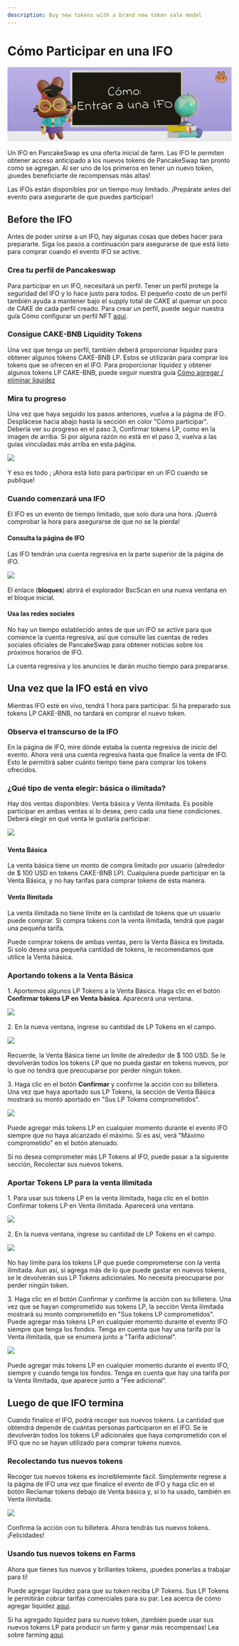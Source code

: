 ```yaml
---
description: Buy new tokens with a brand new token sale model
---
```


# Cómo Participar en una IFO

![](<../../.gitbook/assets/docs masthead (30).png>)

Un IFO en PancakeSwap es una oferta inicial de farm. Las IFO le permiten obtener acceso anticipado a los nuevos tokens de PancakeSwap tan pronto como se agregan. Al ser uno de los primeros en tener un nuevo token, ¡puedes beneficiarte de recompensas más altas!&#x20;

Las IFOs están disponibles por un tiempo muy limitado. ¡Prepárate antes del evento para asegurarte de que puedes participar!

## **Before the IFO** <a href="#before-the-ifo" id="before-the-ifo"></a>

Antes de poder unirse a un IFO, hay algunas cosas que debes hacer para prepararte. Siga los pasos a continuación para asegurarse de que está listo para comprar cuando el evento IFO se active.

### Crea tu perfil de Pancakeswap <a href="#create-your-pancakeswap-profile" id="create-your-pancakeswap-profile"></a>

Para participar en un IFO, necesitará un perfil. Tener un perfil protege la seguridad del IFO y lo hace justo para todos. El pequeño costo de un perfil también ayuda a mantener bajo el supply total de CAKE al quemar un poco de CAKE de cada perfil creado. Para crear un perfil, puede seguir nuestra guía Cómo configurar un perfil NFT [aquí](https://docs.pancakeswap.finance/v/espanol/productos/perfil-nft-en-pancakeswap/como-crear-un-perfil).

### Consigue CAKE-BNB Liquidity Tokens <a href="#get-cake-bnb-liquidity-tokens" id="get-cake-bnb-liquidity-tokens"></a>

Una vez que tenga un perfil, también deberá proporcionar liquidez para obtener algunos tokens CAKE-BNB LP. Estos se utilizarán para comprar los tokens que se ofrecen en el IFO. Para proporcionar liquidez y obtener algunos tokens LP CAKE-BNB, puede seguir nuestra guía [Cómo agregar / eliminar liquidez](https://docs.pancakeswap.finance/v/espanol/productos/pancakeswap-exchange/anadir-remover-liquidez)

### Mira tu progreso <a href="#check-on-your-progress" id="check-on-your-progress"></a>

Una vez que haya seguido los pasos anteriores, vuelva a la página de IFO. Desplácese hacia abajo hasta la sección en color "Cómo participar". Debería ver su progreso en el paso 3, Confirmar tokens LP, como en la imagen de arriba. Si por alguna razón no está en el paso 3, vuelva a las guías vinculadas más arriba en esta página.

![](https://lh5.googleusercontent.com/7Bh78UrDgqLpgsIjtAuX8UFkd8aG7-J3gsp36xGsCG0kPrkYckmy6UgTKQZfUJEkIMccixBdrhVUVmv2kJfnVGq9Vljb\_AXetLk89YzBIiSBPSGaIA-v2vRImzvNrFOnJWQWle-S)

Y eso es todo ; ¡Ahora está listo para participar en un IFO cuando se publique!&#x20;

### Cuando comenzará una IFO <a href="#knowing-when-an-ifo-will-start" id="knowing-when-an-ifo-will-start"></a>

El IFO es un evento de tiempo limitado, que solo dura una hora. ¡Querrá comprobar la hora para asegurarse de que no se la pierda! &#x20;

#### Consulta la página de IFO <a href="#check-the-ifo-page" id="check-the-ifo-page"></a>

Las IFO tendrán una cuenta regresiva en la parte superior de la página de IFO.

![](https://lh6.googleusercontent.com/gbg5QJX2n0vruK18hFXp8VlRn-klDr2MwXPFQ6olVP\_Fk\_Ri95\_yIDj6AGoawS0K81D9-ixB0yqeU91zqZD--6pvb-Jas-Pzn4-fhrlhB\_Pru\_8qKFbg6SMGjnhQQajgWyzsvSBU)

El enlace (**bloques**) abrirá el explorador BscScan en una nueva ventana en el bloque inicial.&#x20;

#### Usa las redes sociales <a href="#use-social-media" id="use-social-media"></a>

No hay un tiempo establecido antes de que un IFO se active para que comience la cuenta regresiva, así que consulte las cuentas de redes sociales oficiales de PancakeSwap para obtener noticias sobre los próximos horarios de IFO.&#x20;

La cuenta regresiva y los anuncios le darán mucho tiempo para prepararse.

## **Una vez que la IFO está en vivo** <a href="#once-the-ifo-is-live" id="once-the-ifo-is-live"></a>

Mientras IFO esté en vivo, tendrá 1 hora para participar. Si ha preparado sus tokens LP CAKE-BNB, no tardará en comprar el nuevo token.

### Observa el transcurso de la IFO <a href="#checking-the-ifo-is-live" id="checking-the-ifo-is-live"></a>

En la página de IFO, mire dónde estaba la cuenta regresiva de inicio del evento. Ahora verá una cuenta regresiva hasta que finalice la venta de IFO. Esto le permitirá saber cuánto tiempo tiene para comprar los tokens ofrecidos.

### ¿Qué tipo de venta elegir: básica o ilimitada? <a href="#which-type-of-sale-should-i-choose-basic-or-unlimited" id="which-type-of-sale-should-i-choose-basic-or-unlimited"></a>

Hay dos ventas disponibles: Venta básica y Venta ilimitada. Es posible participar en ambas ventas si lo desea, pero cada una tiene condiciones. Deberá elegir en qué venta le gustaría participar.

![](https://gblobscdn.gitbook.com/assets%2F-MHREX7DHcljbY5IkjgJ%2F-M\_sb-dek5u5Z9Kg-nNX%2F-M\_u-crtBkGBQoGvkd-m%2Fimage.png?alt=media\&token=607efb40-743e-4788-a503-83bef043095f)

#### **Venta Básica** <a href="#basic-sale" id="basic-sale"></a>

La venta básica tiene un monto de compra limitado por usuario (alrededor de $ 100 USD en tokens CAKE-BNB LP). Cualquiera puede participar en la Venta Básica, y no hay tarifas para comprar tokens de esta manera.

#### **Venta Ilimitada** <a href="#unlimited-sale" id="unlimited-sale"></a>

La venta ilimitada no tiene límite en la cantidad de tokens que un usuario puede comprar. Si compra tokens con la venta ilimitada, tendrá que pagar una pequeña tarifa.&#x20;

Puede comprar tokens de ambas ventas, pero la Venta Básica es limitada. Si solo desea una pequeña cantidad de tokens, le recomendamos que utilice la Venta básica.

### **Aportando tokens a la Venta Básica** <a href="#committing-tokens-to-the-basic-sale" id="committing-tokens-to-the-basic-sale"></a>

1\. Aportemos algunos LP Tokens a la Venta Básica. Haga clic en el botón **Confirmar tokens LP en Venta básica**. Aparecerá una ventana.

![](https://lh6.googleusercontent.com/RsQaoFoDpcE1YJgCp4KXRYG5zea1XRm-7pPqQpxA97i7D\_sn\_lmDfJB8WeH4fkH\_2Gs76mnJq2xKVfuQKGaDZGLIXTxru8wYP2Yykmc1V4S8QCZGnZ9-FpudtcD2Jt1kMTsd7g2h)

2\. En la nueva ventana, ingrese su cantidad de LP Tokens en el campo.

![](https://lh5.googleusercontent.com/yzrcq53uIbk2EoVqXXDyAWlVAp998\_IAhCCQMlxi0fh8dI15hBcJNls2oO4SckaPtmmaNFatWJm4f9BOUH-fhIf6KsaQv3h32nqPmAroVBEY3SedB0WVTep9B88Za\_Ez6ZVRu6eK)

&#x20;Recuerde, la Venta Básica tiene un límite de alrededor de $ 100 USD. Se le devolverán todos los tokens LP que no pueda gastar en tokens nuevos, por lo que no tendrá que preocuparse por perder ningún token.

3\. Haga clic en el botón **Confirmar** y confirme la acción con su billetera. Una vez que haya aportado sus LP Tokens, la sección de Venta Básica mostrará su monto aportado en "Sus LP Tokens comprometidos".

![](https://lh5.googleusercontent.com/LL-9EVpUQlDIbIrZzwmgfYpRHpq1AolDhML9rZGSafBhM\_7GfV-sw9ZQqL4Tn4j6JIyTGxkU-K7S2Z23WItu\_GafnSZHb3fI9hzlwGKTS17aLOZdrU5iHfXvedBzaI-Q8weHSF6Q)

Puede agregar más tokens LP en cualquier momento durante el evento IFO siempre que no haya alcanzado el máximo. Si es así, verá "Máximo comprometido" en el botón atenuado.&#x20;

Si no desea comprometer más LP Tokens al IFO, puede pasar a la siguiente sección, Recolectar sus nuevos tokens.

### Aportar Tokens LP para la venta ilimitada <a href="#committing-lp-tokens-to-the-unlimited-sale" id="committing-lp-tokens-to-the-unlimited-sale"></a>

1\. Para usar sus tokens LP en la venta ilimitada, haga clic en el botón Confirmar tokens LP en Venta ilimitada. Aparecerá una ventana.

![](https://lh6.googleusercontent.com/RsQaoFoDpcE1YJgCp4KXRYG5zea1XRm-7pPqQpxA97i7D\_sn\_lmDfJB8WeH4fkH\_2Gs76mnJq2xKVfuQKGaDZGLIXTxru8wYP2Yykmc1V4S8QCZGnZ9-FpudtcD2Jt1kMTsd7g2h)

2\. En la nueva ventana, ingrese su cantidad de LP Tokens en el campo.

![](https://lh6.googleusercontent.com/LFn-zETI5pwPko-YmsaAK8nH7U3YGhFJXuiDONWeUh6lw0cCH1xPf6wOSbxy-dzd0DEjz-AtxcnzXyuft8U9RdbgXzNNlAfYaoNvl4XqaTr2d8JoPLUaijKkjdSQvQEYMiYSmqhD)



&#x20;No hay límite para los tokens LP que puede comprometerse con la venta ilimitada. Aun así, si agrega más de lo que puede gastar en nuevos tokens, se le devolverán sus LP Tokens adicionales. No necesita preocuparse por perder ningún token.

3\. Haga clic en el botón Confirmar y confirme la acción con su billetera. Una vez que se hayan comprometido sus tokens LP, la sección Venta ilimitada mostrará su monto comprometido en "Sus tokens LP comprometidos". Puede agregar más tokens LP en cualquier momento durante el evento IFO siempre que tenga los fondos. Tenga en cuenta que hay una tarifa por la Venta ilimitada, que se enumera junto a "Tarifa adicional".

![](https://lh3.googleusercontent.com/1k5gjysitCJPDNFXFYJXrFHVGHIEPvfVrSe\_Aa0JuRx3D6txXJgjJFO9-or6E-1yeXacfclpGpiUm8ckDcm2ETWGpOTqtK8tT95rVT0UHlvcoYB54Gwapp3mRkz6yg69vg25qWwx)

Puede agregar más tokens LP en cualquier momento durante el evento IFO, siempre y cuando tenga los fondos. Tenga en cuenta que hay una tarifa por la Venta Ilimitada, que aparece junto a "Fee adicional".

## Luego de que IFO termina <a href="#after-the-ifo-has-ended" id="after-the-ifo-has-ended"></a>

Cuando finalice el IFO, podrá recoger sus nuevos tokens. La cantidad que obtendrá depende de cuántas personas participaron en el IFO. Se le devolverán todos los tokens LP adicionales que haya comprometido con el IFO que no se hayan utilizado para comprar tokens nuevos.

### **Recolectando tus nuevos tokens** <a href="#collecting-your-new-tokens" id="collecting-your-new-tokens"></a>

Recoger tus nuevos tokens es increíblemente fácil. Simplemente regrese a la página de IFO una vez que finalice el evento de IFO y haga clic en el botón Reclamar tokens debajo de Venta básica y, si lo ha usado, también en Venta ilimitada.

![](https://lh6.googleusercontent.com/c97z4DkFT3i2Orj-5gg0mX7IV7OLdPuaXIJi85iMCeLKT0VJM0mF8i8X6Ux4sEOSE3WRCJfeQsNPadIbYDcxC5EUCYlurZHXtfONBi0NHIa1falU7d8FkEap-1AgyfI1T6ouxlKQ)

Confirma la acción con tu billetera. Ahora tendrás tus nuevos tokens. ¡Felicidades!

### Usando tus nuevos tokens en Farms <a href="#using-your-new-tokens-in-farms" id="using-your-new-tokens-in-farms"></a>

Ahora que tienes tus nuevos y brillantes tokens, ¡puedes ponerlas a trabajar para ti!&#x20;

Puede agregar liquidez para que su token reciba LP Tokens. Sus LP Tokens le permitirán cobrar tarifas comerciales para su par. Lea acerca de cómo agregar liquidez [aquí](https://docs.pancakeswap.finance/v/espanol/productos/pancakeswap-exchange/pools-de-liquidez).

&#x20;Si ha agregado liquidez para su nuevo token, ¡también puede usar sus nuevos tokens LP para producir un farm y ganar más recompensas! Lea sobre farming [aquí](https://docs.pancakeswap.finance/v/espanol/productos/yield-farming).
